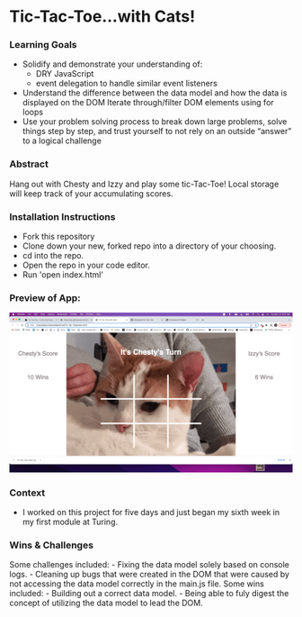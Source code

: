 # Tic-Tac-Toe...with Cats!

### Learning Goals
- Solidify and demonstrate your understanding of:
    - DRY JavaScript
    - event delegation to handle similar event listeners
- Understand the difference between the data model and how the data is displayed on the DOM
Iterate through/filter DOM elements using for loops
- Use your problem solving process to break down large problems, solve things step by step, and trust yourself to not rely on an outside “answer” to a logical challenge

### Abstract
Hang out with Chesty and Izzy and play some tic-Tac-Toe! Local storage will keep track of your accumulating scores. 

### Installation Instructions
- Fork this repository 
- Clone down your new, forked repo into a directory of your choosing.
- cd into the repo.
- Open the repo in your code editor.
- Run 'open index.html'

### Preview of App: 
![preview of the app](assets/previewgif.gif)

### Context
- I worked on this project for five days and just began my sixth week in my first module at Turing. 

### Wins & Challenges
Some challenges included: 
    - Fixing the data model solely based on console logs.
    - Cleaning up bugs that were created in the DOM that were caused by not accessing the data model correctly in the main.js file.
Some wins included: 
    - Building out a correct data model.
    - Being able to fuly digest the concept of utilizing the data model to lead the DOM.
